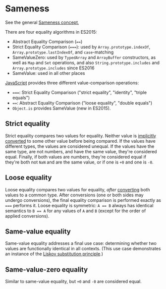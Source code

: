 # Sameness

See the general [Sameness concept][concept-sameness],

There are four equality algorithms in ES2015:

- Abstract Equality Comparison (`==`)
- Strict Equality Comparison (`===`): used by `Array.prototype.indexOf`, `Array.prototype.lastIndexOf`, and `case`-matching
- SameValueZero: used by `TypedArray` and `ArrayBuffer` constructors, as well as `Map` and `Set` operations, and also `String.prototype.includes` and `Array.prototype.includes` since ES2016
- SameValue: used in all other places

[JavaScript][language-javascript] provides three different value-comparison operations:

- `===`: Strict Equality Comparison ("strict equality", "identity", "triple equals")
- `==`: Abstract Equality Comparison ("loose equality", "double equals")
- `Object.is` provides SameValue (new in ES2015).

## Strict equality

Strict equality compares two values for equality. Neither value is [implicitly converted][concept-type-casting] to some other value before being compared. If the values have different types, the values are considered unequal. If the values have the same type, are not numbers, and have the same value, they're considered equal. Finally, if both values are numbers, they're considered equal if they're both not `NaN` and are the same value, or if one is `+0` and one is `-0`.

## Loose equality

Loose equality compares two values for equality, _after_ [converting][concept-type-casting] both values to a common type. After conversions (one or both sides may undergo conversions), the final equality comparison is performed exactly as `===` performs it. Loose equality is symmetric: `A == B` always has identical semantics to `B == A` for any values of `A` and `B` (except for the order of applied conversions).

## Same-value equality

Same-value equality addresses a final use case: determining whether two values are functionally identical in all contexts. (This use case demonstrates an instance of the [Liskov substitution principle][wiki-liskov].)

## Same-value-zero equality

Similar to same-value equality, but `+0` and `-0` are considered equal.

[concept-sameness]: ../../../../reference/concepts/sameness.md
[concept-type-casting]: ../../../../reference/concepts/type_casting.md
[language-javascript]: ../README.md
[wiki-liskov]: http://en.wikipedia.org/wiki/Liskov_substitution_principle
